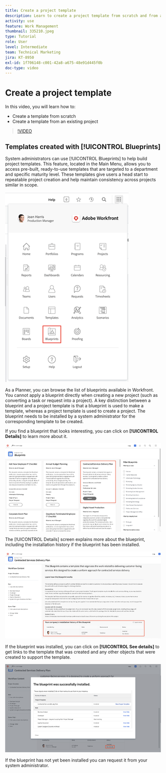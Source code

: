 ```yaml
---
title: Create a project template
description: Learn to create a project template from scratch and from an existing template.
activity: use
feature: Work Management
thumbnail: 335210.jpeg
type: Tutorial
role: User
level: Intermediate
team: Technical Marketing
jira: KT-8950
exl-id: 1f706148-c001-42a8-a675-48e91d445f0b
doc-type: video
---
```

# Create a project template

In this video, you will learn how to:

* Create a template from scratch
* Create a template from an existing project

>[!VIDEO](https://video.tv.adobe.com/v/335210/?quality=12&learn=on)

## Templates created with [!UICONTROL Blueprints] 

  System administrators can use [!UICONTROL Blueprints] to help build project templates. This feature, located in the Main Menu, allows you to access pre-built, ready-to-use templates that are targeted to a department and specific maturity level. These templates give users a head start to repeatable project creation and help maintain consistency across projects similar in scope. 

![Blueprints in Main Menu](assets/pt-blueprints-01.png)

As a Planner, you can browse the list of blueprints available in Workfront. You cannot apply a blueprint directly when creating a new project (such as converting a task or request into a project). A key distinction between a blueprint and a project template is that a blueprint is used to make a template, whereas a project template is used to create a project. The blueprint needs to be installed by a system administrator for the corresponding template to be created.

If you find a blueprint that looks interesting, you can click on **[!UICONTROL Details]** to learn more about it. 

![List of blueprints](assets/pt-blueprints-02.png)

The [!UICONTROL Details] screen explains more about the blueprint, including the installation history if the blueprint has been installed.

![Details about the use of a blueprint](assets/pt-blueprints-03.png)

If the blueprint was installed, you can click on **[!UICONTROL See details]** to get links to the template that was created and any other objects that were created to support the template.

![Details about the installation of a blueprint](assets/pt-blueprints-04.png)

If the blueprint has not yet been installed you can request it from your system administrator.

